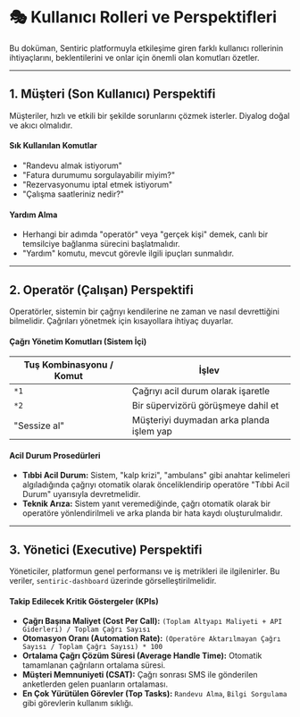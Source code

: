 # 🎭 Kullanıcı Rolleri ve Perspektifleri

Bu doküman, Sentiric platformuyla etkileşime giren farklı kullanıcı rollerinin ihtiyaçlarını, beklentilerini ve onlar için önemli olan komutları özetler.

---
## 1. Müşteri (Son Kullanıcı) Perspektifi
Müşteriler, hızlı ve etkili bir şekilde sorunlarını çözmek isterler. Diyalog doğal ve akıcı olmalıdır.

#### Sık Kullanılan Komutlar
- "Randevu almak istiyorum"
- "Fatura durumumu sorgulayabilir miyim?"
- "Rezervasyonumu iptal etmek istiyorum"
- "Çalışma saatleriniz nedir?"

#### Yardım Alma
- Herhangi bir adımda "operatör" veya "gerçek kişi" demek, canlı bir temsilciye bağlanma sürecini başlatmalıdır.
- "Yardım" komutu, mevcut görevle ilgili ipuçları sunmalıdır.

---
## 2. Operatör (Çalışan) Perspektifi
Operatörler, sistemin bir çağrıyı kendilerine ne zaman ve nasıl devrettiğini bilmelidir. Çağrıları yönetmek için kısayollara ihtiyaç duyarlar.

#### Çağrı Yönetim Komutları (Sistem İçi)
| Tuş Kombinasyonu / Komut | İşlev                                |
|--------------------------|--------------------------------------|
| `*1`                     | Çağrıyı acil durum olarak işaretle   |
| `*2`                     | Bir süpervizörü görüşmeye dahil et |
| "Sessize al"             | Müşteriyi duymadan arka planda işlem yap |

#### Acil Durum Prosedürleri
- **Tıbbi Acil Durum:** Sistem, "kalp krizi", "ambulans" gibi anahtar kelimeleri algıladığında çağrıyı otomatik olarak önceliklendirip operatöre "Tıbbi Acil Durum" uyarısıyla devretmelidir.
- **Teknik Arıza:** Sistem yanıt veremediğinde, çağrı otomatik olarak bir operatöre yönlendirilmeli ve arka planda bir hata kaydı oluşturulmalıdır.

---
## 3. Yönetici (Executive) Perspektifi
Yöneticiler, platformun genel performansı ve iş metrikleri ile ilgilenirler. Bu veriler, `sentiric-dashboard` üzerinde görselleştirilmelidir.

#### Takip Edilecek Kritik Göstergeler (KPIs)
- **Çağrı Başına Maliyet (Cost Per Call):** `(Toplam Altyapı Maliyeti + API Giderleri) / Toplam Çağrı Sayısı`
- **Otomasyon Oranı (Automation Rate):** `(Operatöre Aktarılmayan Çağrı Sayısı / Toplam Çağrı Sayısı) * 100`
- **Ortalama Çağrı Çözüm Süresi (Average Handle Time):** Otomatik tamamlanan çağrıların ortalama süresi.
- **Müşteri Memnuniyeti (CSAT):** Çağrı sonrası SMS ile gönderilen anketlerden gelen puanların ortalaması.
- **En Çok Yürütülen Görevler (Top Tasks):** `Randevu Alma`, `Bilgi Sorgulama` gibi görevlerin kullanım sıklığı.